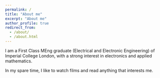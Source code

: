 ```yaml
---
permalink: /
title: "About me"
excerpt: "About me"
author_profile: true
redirect_from: 
  - /about/
  - /about.html
---
```


I am a First Class MEng graduate (Electrical and Electronic Engineering) of Imperial College London, with a strong interest in electronics and applied mathematics.

In my spare time, I like to watch films and read anything that interests me.
